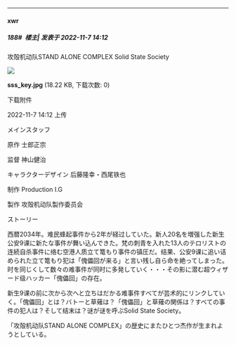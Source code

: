 

*****

####  xwr  
##### 188#         楼主| 发表于 2022-11-7 14:12

攻殻机动队STAND ALONE COMPLEX Solid State Society

<img src="https://img.saraba1st.com/forum/202211/07/141242bqglx6llul8851qs.jpg" referrerpolicy="no-referrer">

<strong>sss_key.jpg</strong> (18.22 KB, 下载次数: 0)

下载附件

2022-11-7 14:12 上传

メインスタッフ

原作 士郎正宗

监督 神山健治

キャラクターデザイン 后藤隆幸・西尾铁也

制作 Production I.G

製作 攻殻机动队製作委员会

ストーリー

西暦2034年。难民蜂起事件から2年が経过していた。新人20名を増强した新生公安9课に新たな事件が舞い込んできた。梵の刺青を入れた13人のテロリストの连続自杀事件に络む空港人质立て篭もり事件の镇圧だ。结果、公安9课に追い诘められた立て篭もり犯は「傀儡回が来る」と言い残し自ら命を絶ってしまった。时を同じくして数々の难事件が同时に多発していく・・・その影に潜む超ウィザード级ハッカー「傀儡回」の存在。

新生9课の前に次から次へと立ちはだかる难事件すべてが芸术的にリンクしていく。「傀儡回」とは？バトーと草薙は？「傀儡回」と草薙の関係は？すべての事件の犯人は？そして结末は？谜が谜を呼ぶSolid State Society。

「攻殻机动队STAND ALONE COMPLEX」の歴史にまたひとつ杰作が生まれようとしている。

